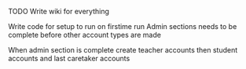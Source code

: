 <!-- @format -->

TODO
Write wiki for everything

Write code for setup to run on firstime run
Admin sections needs to be complete before other account types are made

When admin section is complete create teacher accounts then student accounts and last caretaker accounts
